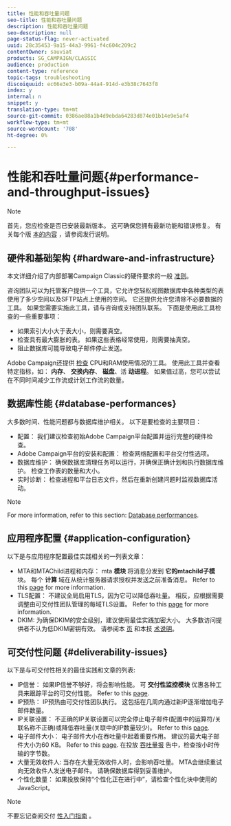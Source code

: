 ```yaml
---
title: 性能和吞吐量问题
seo-title: 性能和吞吐量问题
description: 性能和吞吐量问题
seo-description: null
page-status-flag: never-activated
uuid: 28c35453-9a15-44a3-9961-f4c604c209c2
contentOwner: sauviat
products: SG_CAMPAIGN/CLASSIC
audience: production
content-type: reference
topic-tags: troubleshooting
discoiquuid: ec66e3e3-b09a-44a4-914d-e3b38c7643f8
index: y
internal: n
snippet: y
translation-type: tm+mt
source-git-commit: 0386ae88a1b4d9ebda64283d874e01b14e9e5af4
workflow-type: tm+mt
source-wordcount: '708'
ht-degree: 0%

---
```



# 性能和吞吐量问题{#performance-and-throughput-issues}

>[!NOTE]
>
>首先，您应检查是否已安装最新版本。 这可确保您拥有最新功能和错误修复。 有关每个版 [本的内容](https://docs.campaign.adobe.com/doc/AC/en/RN.html) ，请参阅发行说明。

## 硬件和基础架构 {#hardware-and-infrastructure}

本文详细介绍了内部部署Campaign Classic的硬件要求的一般 [准则](https://helpx.adobe.com/campaign/kb/hardware-sizing-guide.html)。

咨询团队可以为托管客户提供一个工具，它允许您轻松视图数据库中各种类型的表使用了多少空间以及SFTP站点上使用的空间。 它还提供允许您清除不必要数据的工具。 如果您需要实施此工具，请与咨询或支持团队联系。 下面是使用此工具检查的一些重要事项：

* 如果索引大小大于表大小，则需要真空。
* 检查具有最大膨胀的表。 如果这些表格经常使用，则需要抽真空。
* 阻止数据库可能导致电子邮件停止发送。

Adobe Campaign还提供 [检查](../../production/using/monitoring-processes.md#manual-monitoring) CPU和RAM使用情况的工具。 使用此工具并查看特定指标，如： **内存**、 **交换内存**、 **磁盘**、活 **动进程**。 如果值过高，您可以尝试在不同时间减少工作流或计划工作流的数量。

## 数据库性能 {#database-performances}

大多数时间、性能问题都与数据库维护相关。 以下是要检查的主要项目：

* 配置： 我们建议检查初始Adobe Campaign平台配置并运行完整的硬件检查。
* Adobe Campaign平台的安装和配置： 检查网络配置和平台交付性选项。
* 数据库维护： 确保数据库清理任务可以运行，并确保正确计划和执行数据库维护。 检查工作表的数量和大小。
* 实时诊断： 检查进程和平台日志文件，然后在重新创建问题时监视数据库活动。

>[!NOTE]
>
>For more information, refer to this section: [Database performances](../../production/using/database-performances.md).

## 应用程序配置 {#application-configuration}

以下是与应用程序配置最佳实践相关的一列表文章：

* MTA和MTAChild进程和内存： mta **模块** 将消息分发到 **它的mtachild子模** 块。 每个 **计算** 域在从统计服务器请求授权并发送之前准备消息。 Refer to this [page](../../installation/using/email-deliverability.md) for more information.
* TLS配置： 不建议全局启用TLS，因为它可以降低吞吐量。 相反，应根据需要调整由可交付性团队管理的每域TLS设置。 Refer to this [page](../../installation/using/email-deliverability.md#mx-configuration) for more information.
* DKIM: 为确保DKIM的安全级别，建议使用最佳实践加密大小。 大多数访问提供者不认为低DKIM密钥有效。 请参阅本 [页](../../delivery/using/technical-recommendations.md#dkim) 和本技 [术说明](https://helpx.adobe.com/campaign/kb/domain-name-delegation.html)。

## 可交付性问题 {#deliverability-issues}

以下是与可交付性相关的最佳实践和文章的列表:

* IP信誉： 如果IP信誉不够好，将会影响性能。 可 **交付性监控模块** 优惠各种工具来跟踪平台的可交付性能。 Refer to this [page](../../delivery/using/monitoring-deliverability.md).
* IP预热： IP预热由可交付性团队执行。 这包括在几周内通过新IP逐渐增加电子邮件数量。
* IP关联设置： 不正确的IP关联设置可以完全停止电子邮件(配置中的运算符/关联名称不正确)或降低吞吐量(关联中的IP数量较少)。 Refer to this [page](../../installation/using/email-deliverability.md#list-of-ip-addresses-to-use).
* 电子邮件大小： 电子邮件大小在吞吐量中起着重要作用。 建议的最大电子邮件大小为60 KB。 Refer to this [page](https://helpx.adobe.com/legal/product-descriptions/campaign.html). 在投放 [吞吐量报](../../reporting/using/global-reports.md#delivery-throughput) 告中，检查按小时传输的字节数。
* 大量无效收件人: 当存在大量无效收件人时，会影响吞吐量。 MTA会继续重试向无效收件人发送电子邮件。 请确保数据库得到妥善维护。
* 个性化数量： 如果投放保持“个性化正在进行中”，请检查个性化块中使用的JavaScript。

>[!NOTE]
>
>不要忘记查阅交付 [性入门指南](https://docs.campaign.adobe.com/doc/AC/getting_started/EN/deliverability.html) 。

